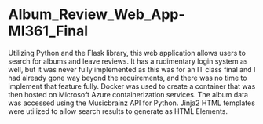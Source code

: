 # Album_Review_Web_App-MI361_Final
 Utilizing Python and the Flask library, this web application allows users to search for albums and leave reviews. 
 It has a rudimentary login system as well, but it was never fully implemented as this was for an IT class final and I had already gone way beyond the requirements, and there was no time to implement that feature fully. 
 Docker was used to create a container that was then hosted on Microsoft Azure containerization services. 
 The album data was accessed using the Musicbrainz API for Python. Jinja2 HTML templates were utilized to allow search results to generate as HTML Elements.
